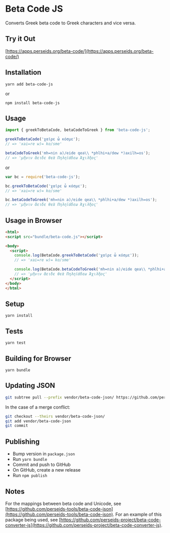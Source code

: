 # Beta Code JS

Converts Greek beta code to Greek characters and vice versa.

## Try it Out

[https://apps.perseids.org/beta-code/](https://apps.perseids.org/beta-code/)

## Installation

`yarn add beta-code-js`

or

`npm install beta-code-js`

## Usage

```javascript
import { greekToBetaCode, betaCodeToGreek } from 'beta-code-js';

greekToBetaCode('χαῖρε ὦ κόσμε');
// => 'xai=re w)= ko/sme'

betaCodeToGreek('mh=nin a)/eide qea\\ *phlhi+a/dew *)axilh=os');
// => 'μῆνιν ἄειδε θεὰ Πηληϊάδεω Ἀχιλῆος'
```

or

```javascript
var bc = require('beta-code-js');

bc.greekToBetaCode('χαῖρε ὦ κόσμε');
// => 'xai=re w)= ko/sme'

bc.betaCodeToGreek('mh=nin a)/eide qea\\ *phlhi+a/dew *)axilh=os');
// => 'μῆνιν ἄειδε θεὰ Πηληϊάδεω Ἀχιλῆος'

```

## Usage in Browser

```html
<html>
<script src="bundle/beta-code.js"></script>

<body>
  <script>
    console.log(BetaCode.greekToBetaCode('χαῖρε ὦ κόσμε'));
    // => 'xai=re w)= ko/sme'

    console.log(BetaCode.betaCodeToGreek('mh=nin a)/eide qea\\ *phlhi+a/dew *)axilh=os'));
    // => 'μῆνιν ἄειδε θεὰ Πηληϊάδεω Ἀχιλῆος'
  </script>
</body>
</html>
```

## Setup

`yarn install`

## Tests

`yarn test`

## Building for Browser

`yarn bundle`

## Updating JSON

```bash
git subtree pull --prefix vendor/beta-code-json/ https://github.com/perseids-tools/beta-code-json master --squash
```

In the case of a merge conflict:

```bash
git checkout --theirs vendor/beta-code-json/
git add vendor/beta-code-json
git commit
```

## Publishing

* Bump version in `package.json`
* Run `yarn bundle`
* Commit and push to GitHub
* On GitHub, create a new release
* Run `npm publish`

## Notes

For the mappings between beta code and Unicode, see [https://github.com/perseids-tools/beta-code-json](https://github.com/perseids-tools/beta-code-json).
For an example of this package being used, see [https://github.com/perseids-project/beta-code-converter-js](https://github.com/perseids-project/beta-code-converter-js).
